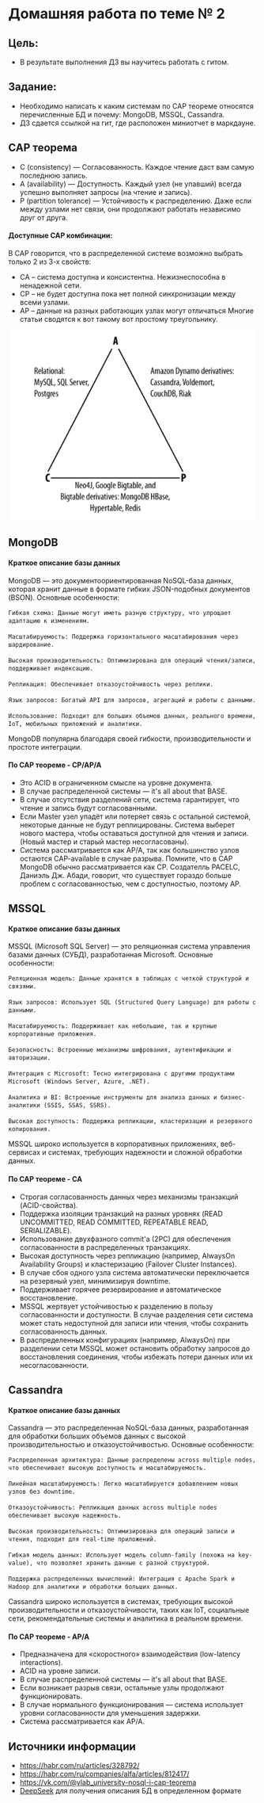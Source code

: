 # Домашняя работа по теме № 2

## Цель: 
+ В результате выполнения ДЗ вы научитесь работать с гитом. 

## Задание: 
+ Необходимо написать к каким системам по CAP теореме относятся перечисленные БД и почему: MongoDB, MSSQL, Cassandra.
+ ДЗ сдается ссылкой на гит, где расположен миниотчет в маркдауне.

## CAP теорема 
+ C (consistency) — Согласованность. Каждое чтение даст вам самую последнюю запись.
+ A (availability) — Доступность. Каждый узел (не упавший) всегда успешно выполняет запросы (на чтение и запись).
+ P (partition tolerance) — Устойчивость к распределению. Даже если между узлами нет связи, они продолжают работать независимо друг от друга.
#### Доступные CAP комбинации:
В CAP говорится, что в распределенной системе возможно выбрать только 2 из 3-х свойств:
+ CA – система доступна и консистентна. Нежизнеспособна в ненадежной сети.
+ CP – не будет доступна пока нет полной синхронизации между всеми узлами.
+ AP – данные на разных работающих узлах могут отличаться
Многие статьи сводятся к вот такому вот простому треугольнику.

![alt text](image-1.png)

## MongoDB
#### Краткое описание базы данных
MongoDB — это документоориентированная NoSQL-база данных, которая хранит данные в формате гибких JSON-подобных документов (BSON). Основные особенности:

    Гибкая схема: Данные могут иметь разную структуру, что упрощает адаптацию к изменениям.

    Масштабируемость: Поддержка горизонтального масштабирования через шардирование.

    Высокая производительность: Оптимизирована для операций чтения/записи, поддерживает индексацию.

    Репликация: Обеспечивает отказоустойчивость через реплики.

    Язык запросов: Богатый API для запросов, агрегаций и работы с данными.

    Использование: Подходит для больших объемов данных, реального времени, IoT, мобильных приложений и аналитики.

MongoDB популярна благодаря своей гибкости, производительности и простоте интеграции.
#### По CAP теореме - CP/AP/A

+ Это ACID в ограниченном смысле на уровне документа.
+ В случае распределенной системы — it's all about that BASE.
+ В случае отсутствия разделений сети, система гарантирует, что чтение и запись будут согласованными.
+ Если Master узел упадёт или потеряет связь с остальной системой, некоторые данные не будут реплицированы. Система выберет нового мастера, чтобы оставаться доступной для чтения и записи. (Новый мастер и старый мастер несогласованы).
+ Система рассматривается как AP/A, так как большинство узлов остаются CAP-available в случае разрыва. Помните, что в CAP MongoDB обычно рассматривается как CP. Создателль PACELC, Даниэль Дж. Абади, говорит, что существует гораздо больше проблем с согласованностью, чем с доступностью, поэтому AP.


## MSSQL
#### Краткое описание базы данных
MSSQL (Microsoft SQL Server) — это реляционная система управления базами данных (СУБД), разработанная Microsoft. Основные особенности:

    Реляционная модель: Данные хранятся в таблицах с четкой структурой и связями.

    Язык запросов: Использует SQL (Structured Query Language) для работы с данными.

    Масштабируемость: Поддерживает как небольшие, так и крупные корпоративные приложения.

    Безопасность: Встроенные механизмы шифрования, аутентификации и авторизации.

    Интеграция с Microsoft: Тесно интегрирована с другими продуктами Microsoft (Windows Server, Azure, .NET).

    Аналитика и BI: Встроенные инструменты для анализа данных и бизнес-аналитики (SSIS, SSAS, SSRS).

    Высокая доступность: Поддержка репликации, кластеризации и резервного копирования.

MSSQL широко используется в корпоративных приложениях, веб-сервисах и системах, требующих надежности и сложной обработки данных.
#### По CAP теореме - CA
+ Строгая согласованность данных через механизмы транзакций (ACID-свойства).
+ Поддержка изоляции транзакций на разных уровнях (READ UNCOMMITTED, READ COMMITTED, REPEATABLE READ, SERIALIZABLE).
+ Использование двухфазного commit'a (2PC) для обеспечения согласованности в распределенных транзакциях.
+ Высокая доступность через репликацию (например, AlwaysOn Availability Groups) и кластеризацию (Failover Cluster Instances).
+ В случае сбоя одного узла система автоматически переключается на резервный узел, минимизируя downtime.
+ Поддерживает горячее резервирование и автоматическое восстановление.
+ MSSQL жертвует устойчивостью к разделению в пользу согласованности и доступности. В случае разделения сети система может стать недоступной для записи или чтения, чтобы сохранить согласованность данных.
+ В распределенных конфигурациях (например, AlwaysOn) при разделении сети MSSQL может остановить обработку запросов до восстановления соединения, чтобы избежать потери данных или их несогласованности.

## Cassandra
#### Краткое описание базы данных
Cassandra — это распределенная NoSQL-база данных, разработанная для обработки больших объемов данных с высокой производительностью и отказоустойчивостью. Основные особенности:

    Распределенная архитектура: Данные распределены across multiple nodes, что обеспечивает высокую доступность и масштабируемость.

    Линейная масштабируемость: Легко масштабируется добавлением новых узлов без downtime.

    Отказоустойчивость: Репликация данных across multiple nodes обеспечивает высокую надежность.

    Высокая производительность: Оптимизирована для операций записи и чтения, подходит для real-time приложений.

    Гибкая модель данных: Использует модель column-family (похожа на key-value), что позволяет хранить данные с разной структурой.

    Поддержка распределенных вычислений: Интеграция с Apache Spark и Hadoop для аналитики и обработки больших данных.

Cassandra широко используется в системах, требующих высокой производительности и отказоустойчивости, таких как IoT, социальные сети, рекомендательные системы и аналитика в реальном времени.
#### По CAP теореме - AP/A

+ Предназначена для «скоростного» взаимодействия (low-latency interactions).
+ ACID на уровне записи.
+ В случае распределенной системы — it's all about that BASE.
+ Если возникает разрыв связи, остальные узлы продолжают функционировать.
+ В случае нормального функционирования — система использует уровни согласованности для уменьшения задержки.
+ Система рассматривается как AP/A.

## Источники информации
+ https://habr.com/ru/articles/328792/
+ https://habr.com/ru/companies/alfa/articles/812417/
+ https://vk.com/@ylab_university-nosql-i-cap-teorema
+ [DeepSeek](https://chat.deepseek.com) для получения описания БД в определенном формате
